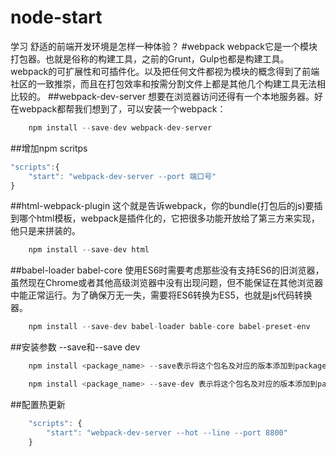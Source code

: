 # node-start
学习 舒适的前端开发环境是怎样一种体验？
#webpack
webpack它是一个模块打包器。也就是俗称的构建工具，之前的Grunt，Gulp也都是构建工具。webpack的可扩展性和可插件化。以及把任何文件都视为模块的概念得到了前端社区的一致推崇，而且在打包效率和按需分割文件上都是其他几个构建工具无法相比较的。
##webpack-dev-server
想要在浏览器访问还得有一个本地服务器。好在webpack都帮我们想到了，可以安装一个webpack：
```javascript
    npm install --save-dev webpack-dev-server
```
##增加npm scritps
```javascript
"scripts":{
    "start": "webpack-dev-server --port 端口号"
}
```
##html-webpack-plugin
这个就是告诉webpack，你的bundle(打包后的js)要插到哪个html模板，webpack是插件化的，它把很多功能开放给了第三方来实现，他只是来拼装的。
```javascript
    npm install --save-dev html
```
##babel-loader babel-core
使用ES6时需要考虑那些没有支持ES6的旧浏览器，虽然现在Chrome或者其他高级浏览器中没有出现问题，但不能保证在其他浏览器中能正常运行。为了确保万无一失，需要将ES6转换为ES5，也就是js代码转换器。
```javascript
    npm install --save-dev babel-loader bable-core babel-preset-env
```
##安装参数 --save和--save dev
```javascript
    npm install <package_name> --save表示将这个包名及对应的版本添加到package.json的dependencies
```
```javascript
    npm install <package_name> --save-dev 表示将这个包名及对应的版本添加到package.json的devDependencies
```
##配置热更新
```javascript
    "scripts": {
        "start": "webpack-dev-server --hot --line --port 8800"
    }
```